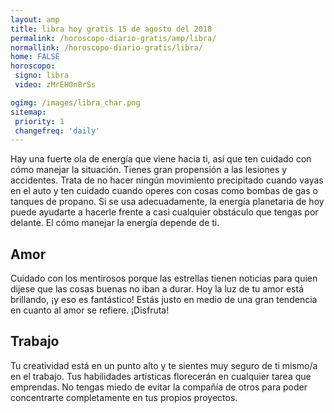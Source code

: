 ```yaml
---
layout: amp
title: libra hoy gratis 15 de agosto del 2018 
permalink: /horoscopo-diario-gratis/amp/libra/
normallink: /horoscopo-diario-gratis/libra/
home: FALSE
horoscopo:
 signo: libra
 video: zMrEH0n8rSs

ogimg: /images/libra_char.png
sitemap:
 priority: 1
 changefreq: 'daily'
---
```



Hay una fuerte ola de energía que viene hacia ti, así que ten cuidado con cómo manejar la situación. Tienes gran propensión a las lesiones y accidentes. Trata de no hacer ningún movimiento precipitado cuando vayas en el auto y ten cuidado cuando operes con cosas como bombas de gas o tanques de propano. Si se usa adecuadamente, la energía planetaria de hoy puede ayudarte a hacerle frente a casi cualquier obstáculo que tengas por delante. El cómo manejar la energía depende de ti.

## Amor

Cuidado con los mentirosos porque las estrellas tienen noticias para quien dijese que las cosas buenas no iban a durar. Hoy la luz de tu amor está brillando, ¡y eso es fantástico! Estás justo en medio de una gran tendencia en cuanto al amor se refiere. ¡Disfruta!

## Trabajo

Tu creatividad está en un punto alto y te sientes muy seguro de ti mismo/a en el trabajo. Tus habilidades artísticas florecerán en cualquier tarea que emprendas. No tengas miedo de evitar la compañía de otros para poder concentrarte completamente en tus propios proyectos.